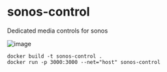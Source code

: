 # sonos-control
Dedicated media controls for sonos

![image](https://user-images.githubusercontent.com/6363089/85253126-bbbb8700-b41a-11ea-9431-138c373e7fb0.png)


```
docker build -t sonos-control .
docker run -p 3000:3000 --net="host" sonos-control
```
